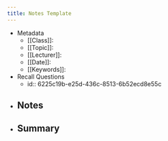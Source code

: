 ```yaml
---
title: Notes Template
---
```


- Metadata
	- [[Class]]:
	- [[Topic]]:
	- [[Lecturer]]:
	- [[Date]]:
	- [[Keywords]]:
- Recall Questions
	- id:: 6225c19b-e25d-436c-8513-6b52ecd8e55c
- Notes
	-
- Summary
	-
